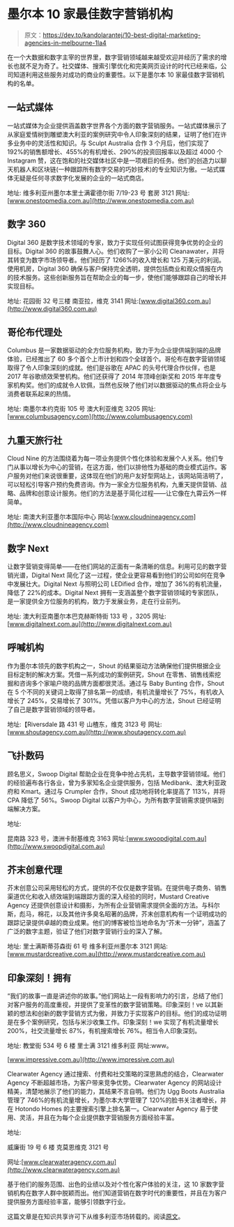 # 墨尔本 10 家最佳数字营销机构

> 原文：<https://dev.to/kandolarantej/10-best-digital-marketing-agencies-in-melbourne-1la4>

在一个大数据和数字主宰的世界里，数字营销领域越来越受欢迎并经历了需求的增长也就不足为奇了。社交媒体、搜索引擎优化和完美网页设计的时代已经来临，公司知道利用这些服务对成功的商业的重要性。以下是墨尔本 10 家最佳数字营销机构的名单。

## 一站式媒体

一站式媒体为企业提供涵盖数字世界各个方面的数字营销服务。一站式媒体展示了从家庭爱情树到雕塑澳大利亚的案例研究中令人印象深刻的结果，证明了他们在许多业务中的灵活性和知识。与 Sculpt Australia 合作 3 个月后，他们实现了 192%的销售额增长、455%的有机增长、290%的投资回报率以及超过 4000 个 Instagram 赞，这在饱和的社交媒体社区中是一项艰巨的任务。他们的创造力以聊天机器人和区块链(一种跟踪所有数字交易的巧妙技术)的专业知识为傲。一站式媒体无疑是任何寻求数字化发展的企业的一站式商店。

地址:
维多利亚州墨尔本里士满霍德尔街 7/19-23 号
套房 3121
网址:[www.onestopmedia.com.au](http://www.onestopmedia.com.au)

## 数字 360

Digital 360 是数字技术领域的专家，致力于实现任何试图获得竞争优势的企业的目标。Digital 360 的故事鼓舞人心。他们收购了一家小公司 Cleanawater，并将其转变为数字市场领导者。他们经历了 1266%的收入增长和 125 万美元的利润。使用机房，Digital 360 确保与客户保持完全透明，提供包括商业和观众情报在内的技术服务。这些创新服务旨在帮助企业的每一步，使他们能够跟踪自己的增长并实现目标。

地址:
花园街 32 号三楼
南亚拉，维克 3141
网址:[www.digital360.com.au](http://www.digital360.com.au)

## 哥伦布代理处

Columbus 是一家数据驱动的全方位服务机构，致力于为企业提供端到端的品牌体验，已经推出了 60 多个首个上市计划和四个全球首个。哥伦布在数字营销领域取得了令人印象深刻的成就。他们是谷歌在 APAC 的头号代理合作伙伴，也是 2017 年谷歌绩效荣誉机构。他们还获得了 2014 年顶峰创新奖和 2015 年年度专家机构奖。他们的成就令人钦佩，当然也反映了他们对以数据驱动的焦点将企业与消费者联系起来的热情。

地址:
南墨尔本约克街 105 号
澳大利亚维克 3205
网址:[www.columbusagency.com](http://www.columbusagency.com)

## 九重天旅行社

Cloud Nine 的方法围绕着为每一项业务提供个性化体验和发展个人关系。他们专门从事以增长为中心的营销，在这方面，他们以排他性为基础的商业模式运作。客户服务对他们来说很重要，这体现在他们的用户友好型网站上，该网站简洁明了，可以轻松引导客户预约免费咨询。作为一家全方位服务机构，九重天提供营销、战略、品牌和创意设计服务。他们的方法是基于简化过程——让它像在九霄云外一样简单。

地址:
南澳大利亚墨尔本国际中心
网站:[www.cloudnineagency.com](http://www.cloudnineagency.com)

## 数字 Next

让数字营销变得简单——在他们网站的正面有一条清晰的信息。利用可见的数字营销光谱，Digital Next 简化了这一过程，使企业更容易看到他们的公司如何在竞争中发展壮大。Digital Next 与照明公司 LEDified 合作，增加了 36%的有机流量，降低了 22%的成本。Digital Next 拥有一支涵盖整个数字营销领域的专家团队，是一家提供全方位服务的机构，致力于发展业务，走在行业前列。

地址:
澳大利亚南墨尔本巴克赫斯特街 133 号
，3205
网址:[www.digitalnext.com.au](http://www.digitalnext.com.au)

## 呼喊机构

作为墨尔本领先的数字机构之一，Shout 的结果驱动方法确保他们提供根据企业目标定制的解决方案。凭借一系列成功的案例研究，Shout 在零售、销售线索挖掘和咨询多个家喻户晓的品牌方面都很灵活。通过与 Baby Bunting 合作，Shout 在 5 个不同的关键词上取得了排名第一的成绩，有机流量增长了 75%，有机收入增长了 245%，交易增长了 301%。凭借以客户为中心的方法，Shout 已经证明了自己是数字营销领域的领导者。

地址:【Riversdale 路 431 号
山楂东，维克 3123 号
网址:[www.shoutagency.com.au](http://www.shoutagency.com.au)

## 飞扑数码

顾名思义，Swoop Digital 帮助企业在竞争中抢占先机，主导数字营销领域。他们的经验遍布各行各业，曾为多家知名企业提供服务，包括 Medibank、澳大利亚政府和 Kmart。通过与 Crumpler 合作，Shout 成功地将转化率提高了 113%，并将 CPA 降低了 56%。Swoop Digital 以客户为中心，为所有数字营销需求提供端到端解决方案。

地址:

昆南路 323 号，澳洲卡耐基维克 3163
网址:[www.swoopdigital.com.au](http://www.swoopdigital.com.au)

## 芥末创意代理

芥末创意公司采用轻松的方式，提供的不仅仅是数字营销。在提供电子商务、销售渠道优化和收入绩效端到端跟踪方面的深入经验的同时，Mustard Creative Agency 还提供创意设计和摄影，为所有企业营销需求提供全面的方法。与科尔斯，彪马，棉花，以及其他许多臭名昭著的品牌，芥末创意机构有一个证明成功的跟踪记录提供卓越的商业成果。他们的博客被恰当地命名为“芥末一分钟”，涵盖了广泛的数字主题，验证了他们对数字营销行业的深入了解。

地址:
里士满斯蒂芬森街 61 号
维多利亚州墨尔本 3121
网站:[www.mustardcreative.com.au](http://www.mustardcreative.com.au)

## 印象深刻！拥有

“我们的故事一直是讲述你的故事。”他们网站上一段有影响力的引言，总结了他们对客户服务的高度重视，并提供了变革性的数字营销策略。印象深刻！ve 以其新颖的想法和创新的数字营销方式为傲，并致力于实现客户的目标。他们的成功证明是在多个案例研究，包括与米沙收集工作。印象深刻！we 实现了有机流量增长 200%，社交流量增长 87%，有机搜索增长 76%。相当令人印象深刻。

地址:
教堂街 534 号 6 楼
里士满 3121 维多利亚
网址:www。

[www.impressive.com.au](http://www.impressive.com.au)

Clearwater Agency
通过搜索、付费和社交策略的深思熟虑的结合，Clearwater Agency 不断超越市场，为客户带来竞争优势。Clearwater Agency 的网站设计精美，清楚地展示了他们的能力，其结果不言自明。他们为 Ugg Boots Australia 管理了 746%的有机流量增长，为墨尔本大学管理了 120%的脸书关注者增长，并在 Hotondo Homes 的主要搜索引擎上排名第一。Clearwater Agency 易于使用、灵活，并且在为每个企业提供数字营销服务方面经验丰富。

地址:

威廉街 19 号 6 楼
克莫恩维克 3121 号

网址:[www.clearwateragency.com.au](http://www.clearwateragency.com.au)

基于他们的服务范围、出色的业绩以及对个性化客户体验的关注，这 10 家数字营销机构在数字人群中脱颖而出。他们知道营销在数字时代的重要性，并且在为客户提供服务方面经验丰富，能够引领数字行业。

这篇文章是在知识共享许可下从维多利亚市场转载的。阅读[原文](https://www.marketsvictoria.com.au/10-best-digital-marketing-agencies-in-melbourne/)。